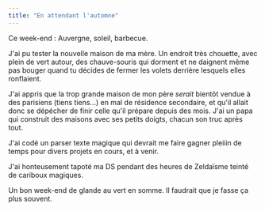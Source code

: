 ```yaml
---
title: "En attendant l'automne"
---
```


Ce week-end : Auvergne, soleil, barbecue.

J'ai pu tester la nouvelle maison de ma mère. Un endroit très chouette, avec
plein de vert autour, des chauve-souris qui dorment et ne daignent même pas
bouger quand tu décides de fermer les volets derrière lesquels elles
ronflaient.

J'ai appris que la trop grande maison de mon père _serait_ bientôt vendue à
des parisiens (tiens tiens...) en mal de résidence secondaire, et qu'il allait
donc se dépécher de finir celle qu'il prépare depuis des mois. J'ai un papa
qui construit des maisons avec ses petits doigts, chacun son truc après tout.

J'ai codé un parser texte magique qui devrait me faire gagner pleiiin de temps
pour divers projets en cours, et à venir.

J'ai honteusement tapoté ma DS pendant des heures de Zeldaïsme teinté de
cariboux magiques.

Un bon week-end de glande au vert en somme. Il faudrait que je fasse ça plus
souvent.

